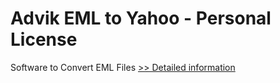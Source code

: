 # Advik EML to Yahoo - Personal License
Software to Convert EML Files
[>> Detailed information](https://secure.shareit.com/shareit/product.html?productid=300807096&affiliateid=200057808)